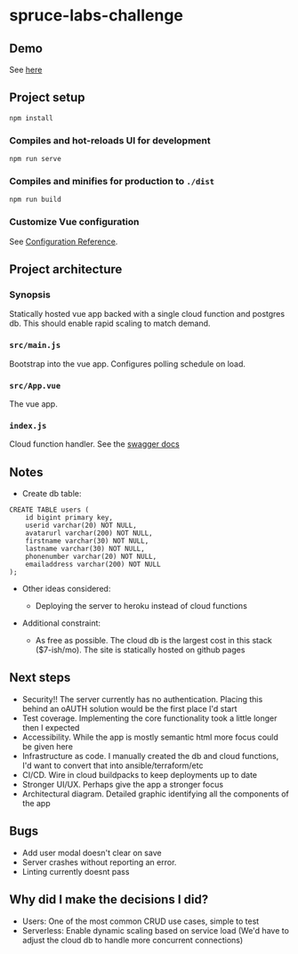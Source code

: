 # spruce-labs-challenge

## Demo

See [here](https://james-gibson.github.io/spruce-labs-challenge/)

## Project setup

```
npm install
```

### Compiles and hot-reloads UI for development

```
npm run serve
```

### Compiles and minifies for production to `./dist`

```
npm run build
```

### Customize Vue configuration

See [Configuration Reference](https://cli.vuejs.org/config/).

## Project architecture

### Synopsis

Statically hosted vue app backed with a single cloud function and postgres db. This should enable rapid scaling to match demand.

### `src/main.js`

Bootstrap into the vue app. Configures polling schedule on load.

### `src/App.vue`

The vue app.

### `index.js`

Cloud function handler. See the [swagger docs](https://james-gibson.github.io/spruce-labs-challenge/swagger/)

## Notes

- Create db table:

```
CREATE TABLE users (
    id bigint primary key,
    userid varchar(20) NOT NULL,
    avatarurl varchar(200) NOT NULL,
    firstname varchar(30) NOT NULL,
    lastname varchar(30) NOT NULL,
    phonenumber varchar(20) NOT NULL,
    emailaddress varchar(200) NOT NULL
);
```

- Other ideas considered:

  - Deploying the server to heroku instead of cloud functions

- Additional constraint:
  - As free as possible. The cloud db is the largest cost in this stack (\$7-ish/mo). The site is statically hosted on github pages

## Next steps

- Security!! The server currently has no authentication. Placing this behind an oAUTH solution would be the first place I'd start
- Test coverage. Implementing the core functionality took a little longer then I expected
- Accessibility. While the app is mostly semantic html more focus could be given here
- Infrastructure as code. I manually created the db and cloud functions, I'd want to convert that into ansible/terraform/etc
- CI/CD. Wire in cloud buildpacks to keep deployments up to date
- Stronger UI/UX. Perhaps give the app a stronger focus
- Architectural diagram. Detailed graphic identifying all the components of the app

## Bugs

- Add user modal doesn't clear on save
- Server crashes without reporting an error.
- Linting currently doesnt pass

## Why did I make the decisions I did?

- Users: One of the most common CRUD use cases, simple to test
- Serverless: Enable dynamic scaling based on service load (We'd have to adjust the cloud db to handle more concurrent connections)
